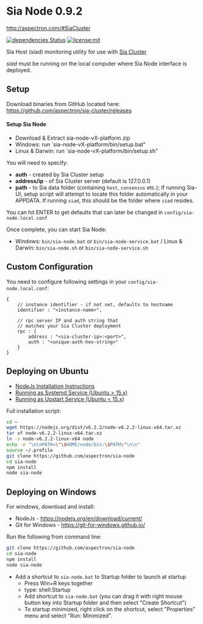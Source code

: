 # Sia Node 0.9.2

http://aspectron.com/#SiaCluster

[![dependencies Status](https://david-dm.org/aspectron/sia-node.svg)](https://david-dm.org/aspectron/sia-node#info=dependencies)
[![license:mit](https://img.shields.io/badge/license-mit-blue.svg)](https://opensource.org/licenses/MIT)

Sia Host (siad) monitoring utility for use with [Sia Cluster](http://github.com/aspectron/sia-cluster)

*siad* must be running on the local computer where Sia Node interface is deployed.


## Setup

Download binaries from GitHub located here:
https://github.com/aspectron/sia-cluster/releases

#### Setup Sia Node 

* Download & Extract sia-node-vX-platform.zip
* Windows: run `sia-node-vX-platform/bin/setup.bat"
* Linux & Darwin: run `sia-node-vX-platform/bin/setup.sh"

You will need to specify:
* **auth** - created by Sia Cluster setup
* **address/ip** - of Sia Cluster server (default is 127.0.0.1)
* **path** - to Sia data folder (containing `host`, `consensus` etc.);  If running Sia-UI, setup script will attempt to locate this folder automatically in your APPDATA. If running `siad`, this should be the folder where `siad` resides.

You can hit ENTER to get defaults that can later be changed in `config/sia-node.local.conf`

Once complete, you can start Sia Node:
* Windows: `bin/sia-node.bat` or `bin/sia-node-service.bat` / Linux & Darwin: `bin/sia-node.sh` or `bin/sia-node-service.sh`


## Custom Configuration

You need to configure following settings in your `config/sia-node.local.conf`:

```
{
	// instance identifier - if not set, defaults to hostname
	identifier : "<instance-name>",

	// rpc server IP and auth string that 
	// matches your Sia Cluster deployment
	rpc : {
		address : "<sia-cluster-ip>:<port>",
		auth : "<unique-auth-hex-string>"
	}
}
```


## Deploying on Ubuntu

* [NodeJs Installation Instructions](https://github.com/aspectron/iris-app#setting-up-nodejs-on-your-system)
* [Running as Systemd Service (Ubuntu > 15.x)](https://github.com/aspectron/iris-app#deploying-systemd-service)
* [Running as Upstart Service (Ubuntu < 15.x)](https://github.com/aspectron/iris-app#deploying-as-ubuntu-upstart-service)

Full installation script:
```bash
cd ~
wget https://nodejs.org/dist/v6.2.2/node-v6.2.2-linux-x64.tar.xz
tar xf node-v6.2.2-linux-x64.tar.xz
ln -s node-v6.2.2-linux-x64 node
echo -e "\n\nPATH=\"\$HOME/node/bin:\$PATH\"\n\n"
source ~/.profile
git clone https://github.com/aspectron/sia-node
cd sia-node
npm install
node sia-node
```

## Deploying on Windows

For windows, download and install:
* NodeJs - https://nodejs.org/en/download/current/
* Git for Windows - https://git-for-windows.github.io/

Run the following from command line:
```bash
git clone https://github.com/aspectron/sia-node
cd sia-node
npm install
node sia-node
```

* Add a shortcut to `sia-node.bat` to Startup folder to launch at startup
  * Press Win+R keys together
  * type: shell:Startup
  * Add shortcut to `sia-node.bat` (you can drag it with right mouse button key into Startup folder and then select "Create Shortcut")
  * To startup minimized, right click on the shortcut, select "Properties" menu and select "Run: Minimized".
